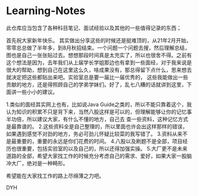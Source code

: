 # Learning-Notes
此仓库应当包含了各种科目笔记、面试经验以及其他的一些值得记录的东西；

  首先祝大家新年快乐。
  其实做出分享这些的时候还是挺难顶的，从21年2月开始，零零总总做了半年多，到8月秋招结束。一个问题一个问题去搜，然后理解总结，图也是自己一张张贴过去。想想那段时间真是太充实了，所以也很舍不得。之前有
  这个想法是因为，去年我们从上届学长学姐那边也有拿到一些面经，对于我来说是很大的帮助，想到自己在这里这么久，啥成果没有，那总得留下点什么，思来想去就决定把这些都贴出来吧。实验室总是要一届比一届优秀的，
  这些我能做出一些贡献的地方，还是得照顾自己的学弟学妹们。好了，乱七八糟的话就讲到这里，下面讲一些小小的建议。
  
  1.类似的面经其实网上也有，比如说Java Guide之类的，所以不能只靠着这个，我认为知识的积累不只是背下来，当然八股这样是可以的，但理解能够让你的记忆事半功倍，所以建议大家，有什么不懂的地方，自己去
  查一些资料，这种记忆方式是最靠谱的。
  2.这些资料全是自己整理的，所以里面也许会出这样那样的错误，如果遇到感觉不对劲的地方，务必可劲儿怀疑比较菜的我写错了。
  3.资料从来不是最重要的，重要的永远是你们花费的时间。
  4.八股以及刷题不是全部，项目经历也很重要，包括实验室的以及自己的，所以还得加强实操。
  5.大厂更不是未来道路的全部，希望大家找工作的时候充分考虑自己的需求、爱好，如果大家一股脑冲大厂，绝对是一种畸形。
  
  希望能在大家找工作的路上尽绵薄之力吧。
  
  DYH
